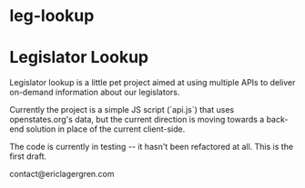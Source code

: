 leg-lookup
==========

<h1>Legislator Lookup</h1>
<p>Legislator lookup is a little pet project aimed at using multiple APIs to deliver on-demand information about our legislators.</p>

<p>Currently the project is a simple JS script (`api.js`) that uses openstates.org's data, but the current direction is moving towards a back-end solution in place of the current client-side.</p>

<p>The code is currently in testing -- it hasn't been refactored at all. This is the first draft.</p>

<p>contact@ericlagergren.com</p>
